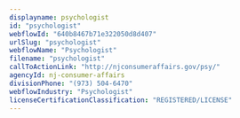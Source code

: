 ```yaml
---
displayname: psychologist
id: "psychologist"
webflowId: "640b8467b71e322050d8d407"
urlSlug: "psychologist"
webflowName: "Psychologist"
filename: "psychologist"
callToActionLink: "http://njconsumeraffairs.gov/psy/"
agencyId: nj-consumer-affairs
divisionPhone: "(973) 504-6470"
webflowIndustry: "Psychologist"
licenseCertificationClassification: "REGISTERED/LICENSE"
---
```

